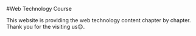 #Web Technology Course

This website is providing the web technology content chapter by chapter.
Thank you for the visiting us😊.
